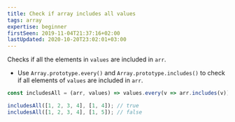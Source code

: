 ```yaml
---
title: Check if array includes all values
tags: array
expertise: beginner
firstSeen: 2019-11-04T21:37:16+02:00
lastUpdated: 2020-10-20T23:02:01+03:00
---
```


Checks if all the elements in `values` are included in `arr`.

- Use `Array.prototype.every()` and `Array.prototype.includes()` to check if all elements of `values` are included in `arr`.

```js
const includesAll = (arr, values) => values.every(v => arr.includes(v));
```

```js
includesAll([1, 2, 3, 4], [1, 4]); // true
includesAll([1, 2, 3, 4], [1, 5]); // false
```
